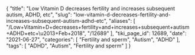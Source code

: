 {
    "title": "Low Vitamin D decreases fertility and increases subsequent autism, ADHD, etc",
    "slug": "low-vitamin-d-decreases-fertility-and-increases-subsequent-autism-adhd-etc",
    "aliases": [
        "/Low+Vitamin+D+decreases+fertility+and+increases+subsequent+autism+ADHD+etc+\u2013+Feb+2018",
        "/12689"
    ],
    "tiki_page_id": 12689,
    "date": "2021-06-27",
    "categories": [
        "Fertility and sperm",
        "Autism",
        "ADHD"
    ],
    "tags": [
        "ADHD",
        "Autism",
        "Fertility and sperm"
    ]
}